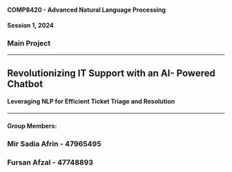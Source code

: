 #### COMP8420 - Advanced Natural Language Processing
#### Session 1, 2024
### Main Project
---

## Revolutionizing IT Support with an AI- Powered Chatbot

#### Leveraging NLP for Efficient Ticket Triage and Resolution
___

#### Group Members:

### Mir Sadia Afrin - 47965495
### Fursan Afzal - 47748893
